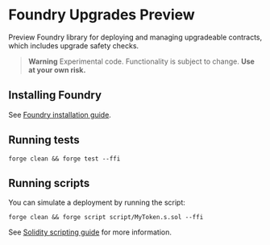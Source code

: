 # Foundry Upgrades Preview

Preview Foundry library for deploying and managing upgradeable contracts, which includes upgrade safety checks.

> **Warning**
> Experimental code. Functionality is subject to change.
> **Use at your own risk.**

## Installing Foundry

See [Foundry installation guide](https://book.getfoundry.sh/getting-started/installation).

## Running tests

```
forge clean && forge test --ffi
```

## Running scripts

You can simulate a deployment by running the script:

```
forge clean && forge script script/MyToken.s.sol --ffi
```

See [Solidity scripting guide](https://book.getfoundry.sh/tutorials/solidity-scripting) for more information.

